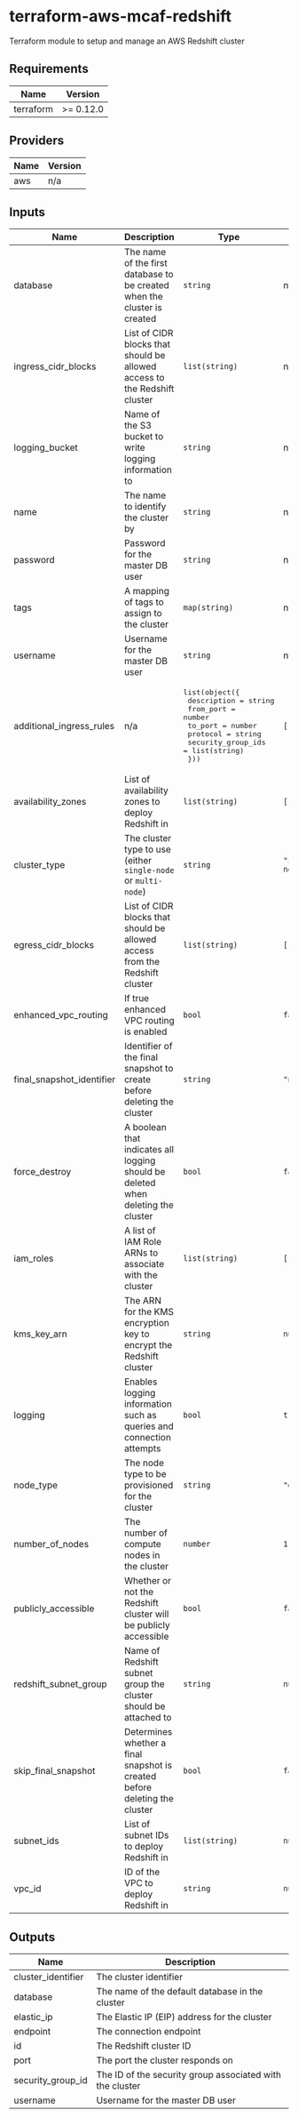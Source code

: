 # terraform-aws-mcaf-redshift
Terraform module to setup and manage an AWS Redshift cluster

<!--- BEGIN_TF_DOCS --->
## Requirements

| Name | Version |
|------|---------|
| terraform | >= 0.12.0 |

## Providers

| Name | Version |
|------|---------|
| aws | n/a |

## Inputs

| Name | Description | Type | Default | Required |
|------|-------------|------|---------|:--------:|
| database | The name of the first database to be created when the cluster is created | `string` | n/a | yes |
| ingress\_cidr\_blocks | List of CIDR blocks that should be allowed access to the Redshift cluster | `list(string)` | n/a | yes |
| logging\_bucket | Name of the S3 bucket to write logging information to | `string` | n/a | yes |
| name | The name to identify the cluster by | `string` | n/a | yes |
| password | Password for the master DB user | `string` | n/a | yes |
| tags | A mapping of tags to assign to the cluster | `map(string)` | n/a | yes |
| username | Username for the master DB user | `string` | n/a | yes |
| additional\_ingress\_rules | n/a | <pre>list(object({<br>    description        = string<br>    from_port          = number<br>    to_port            = number<br>    protocol           = string<br>    security_group_ids = list(string)<br>  }))</pre> | `[]` | no |
| availability\_zones | List of availability zones to deploy Redshift in | `list(string)` | `[]` | no |
| cluster\_type | The cluster type to use (either `single-node` or `multi-node`) | `string` | `"single-node"` | no |
| egress\_cidr\_blocks | List of CIDR blocks that should be allowed access from the Redshift cluster | `list(string)` | `[]` | no |
| enhanced\_vpc\_routing | If true enhanced VPC routing is enabled | `bool` | `false` | no |
| final\_snapshot\_identifier | Identifier of the final snapshot to create before deleting the cluster | `string` | `"none"` | no |
| force\_destroy | A boolean that indicates all logging should be deleted when deleting the cluster | `bool` | `false` | no |
| iam\_roles | A list of IAM Role ARNs to associate with the cluster | `list(string)` | `[]` | no |
| kms\_key\_arn | The ARN for the KMS encryption key to encrypt the Redshift cluster | `string` | `null` | no |
| logging | Enables logging information such as queries and connection attempts | `bool` | `true` | no |
| node\_type | The node type to be provisioned for the cluster | `string` | `"dc2.large"` | no |
| number\_of\_nodes | The number of compute nodes in the cluster | `number` | `1` | no |
| publicly\_accessible | Whether or not the Redshift cluster will be publicly accessible | `bool` | `false` | no |
| redshift\_subnet\_group | Name of Redshift subnet group the cluster should be attached to | `string` | `null` | no |
| skip\_final\_snapshot | Determines whether a final snapshot is created before deleting the cluster | `bool` | `false` | no |
| subnet\_ids | List of subnet IDs to deploy Redshift in | `list(string)` | `null` | no |
| vpc\_id | ID of the VPC to deploy Redshift in | `string` | `null` | no |

## Outputs

| Name | Description |
|------|-------------|
| cluster\_identifier | The cluster identifier |
| database | The name of the default database in the cluster |
| elastic\_ip | The Elastic IP (EIP) address for the cluster |
| endpoint | The connection endpoint |
| id | The Redshift cluster ID |
| port | The port the cluster responds on |
| security\_group\_id | The ID of the security group associated with the cluster |
| username | Username for the master DB user |

<!--- END_TF_DOCS --->
